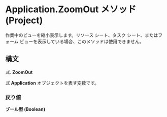 
# Application.ZoomOut メソッド (Project)

作業中のビューを縮小表示します。リソース シート、タスク シート、またはフォーム ビューを表示している場合、このメソッドは使用できません。


## 構文

 _式_. **ZoomOut**

 _式_ **Application** オブジェクトを表す変数です。


### 戻り値

 **ブール型 (Boolean)**

